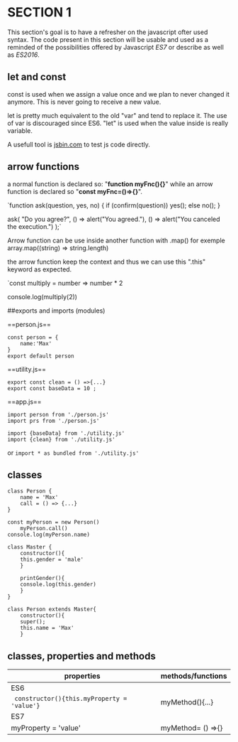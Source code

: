 # SECTION 1

This section's goal is to have a refresher on the javascript ofter used syntax. The code present in this section will be usable and used as a reminded of the possibilities offered by Javascript *ES7* or describe as well as *ES2016*.

## let and const

const is used when we assign a value once and we plan to never changed it anymore. This is never going to receive a new value.

let is pretty much equivalent to the old "var" and tend to replace it. The use of var is discouraged since ES6. "let" is used when the value inside is really variable.

A usefull tool is [jsbin.com](https://www.jsbin.com) to test js code directly.

## arrow functions

a normal function is declared so: "**function myFnc(){}**" while an arrow function is declared so "**const myFnc=()=>{}**".

`function ask(question, yes, no) {
  if (confirm(question)) yes();
  else no();
}

ask(
  "Do you agree?",
  () => alert("You agreed."),
  () => alert("You canceled the execution.")
);`

Arrow function can be use inside another function with .map() for exemple 
	array.map((string) => string.length)
	
the arrow function keep the context and thus we can use this ".this" keyword as expected.

`const multiply = number => number * 2

console.log(multiply(2))

##exports and imports (modules)

==person.js==
```
const person = {
	name:'Max'
}
export default person
```
==utility.js==
```
export const clean = () =>{...}
export const baseData = 10 ;
```
==app.js==
```
import person from './person.js'
import prs from './person.js'

import {baseData} from './utility.js'
import {clean} from './utility.js'
```
or
`
import * as bundled from './utility.js'
`

## classes

```
class Person {
	name = 'Max'
	call = () => {...}
}

const myPerson = new Person()
	myPerson.call()
console.log(myPerson.name)

class Master {
	constructor(){
	this.gender = 'male'
	}
	
	printGender(){
	console.log(this.gender)
	}
}

class Person extends Master{
	constructor(){
	super();
	this.name = 'Max'	
	}
```

## classes, properties and methods

| properties 				| methods/functions |
| ----------- 				| ----------- |
| ES6										|
| ` constructor(){this.myProperty = 'value'}`			|myMethod(){...}|
| ES7										|
| myProperty = 'value'			| myMethod= () =>{}			| 





